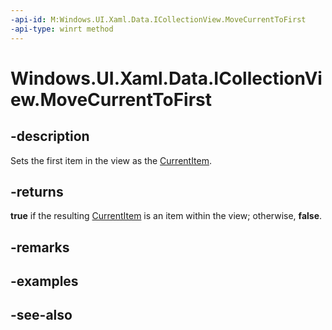 ```yaml
---
-api-id: M:Windows.UI.Xaml.Data.ICollectionView.MoveCurrentToFirst
-api-type: winrt method
---
```


<!-- Method syntax
public bool MoveCurrentToFirst()
-->

# Windows.UI.Xaml.Data.ICollectionView.MoveCurrentToFirst

## -description
Sets the first item in the view as the [CurrentItem](icollectionview_currentitem.md).



## -returns
**true** if the resulting [CurrentItem](icollectionview_currentitem.md) is an item within the view; otherwise, **false**.

## -remarks

## -examples

## -see-also
